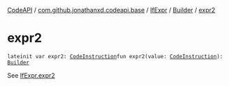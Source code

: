 [CodeAPI](../../../index.md) / [com.github.jonathanxd.codeapi.base](../../index.md) / [IfExpr](../index.md) / [Builder](index.md) / [expr2](.)

# expr2

`lateinit var expr2: `[`CodeInstruction`](../../../com.github.jonathanxd.codeapi/-code-instruction.md)`fun expr2(value: `[`CodeInstruction`](../../../com.github.jonathanxd.codeapi/-code-instruction.md)`): `[`Builder`](index.md)

See [IfExpr.expr2](../expr2.md)

